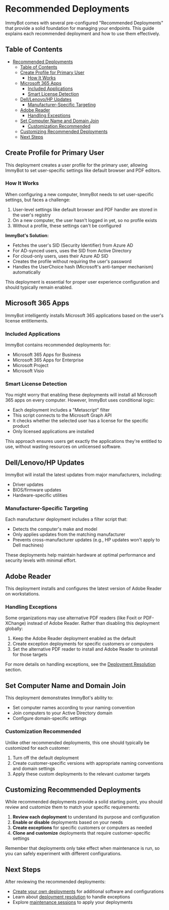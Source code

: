 # Recommended Deployments

ImmyBot comes with several pre-configured "Recommended Deployments" that provide a solid foundation for managing your endpoints. This guide explains each recommended deployment and how to use them effectively.

## Table of Contents

- [Recommended Deployments](#recommended-deployments)
  - [Table of Contents](#table-of-contents)
  - [Create Profile for Primary User](#create-profile-for-primary-user)
    - [How It Works](#how-it-works)
  - [Microsoft 365 Apps](#microsoft-365-apps)
    - [Included Applications](#included-applications)
    - [Smart License Detection](#smart-license-detection)
  - [Dell/Lenovo/HP Updates](#delllenovohp-updates)
    - [Manufacturer-Specific Targeting](#manufacturer-specific-targeting)
  - [Adobe Reader](#adobe-reader)
    - [Handling Exceptions](#handling-exceptions)
  - [Set Computer Name and Domain Join](#set-computer-name-and-domain-join)
    - [Customization Recommended](#customization-recommended)
  - [Customizing Recommended Deployments](#customizing-recommended-deployments)
  - [Next Steps](#next-steps)

## Create Profile for Primary User

This deployment creates a user profile for the primary user, allowing ImmyBot to set user-specific settings like default browser and PDF editors.

### How It Works

When configuring a new computer, ImmyBot needs to set user-specific settings, but faces a challenge:

1. User-level settings like default browser and PDF handler are stored in the user's registry
2. On a new computer, the user hasn't logged in yet, so no profile exists
3. Without a profile, these settings can't be configured

**ImmyBot's Solution:**
- Fetches the user's SID (Security Identifier) from Azure AD
- For AD-synced users, uses the SID from Active Directory
- For cloud-only users, uses their Azure AD SID
- Creates the profile without requiring the user's password
- Handles the UserChoice hash (Microsoft's anti-tamper mechanism) automatically

This deployment is essential for proper user experience configuration and should typically remain enabled.

## Microsoft 365 Apps

ImmyBot intelligently installs Microsoft 365 applications based on the user's license entitlements.

### Included Applications

ImmyBot contains recommended deployments for:
* Microsoft 365 Apps for Business
* Microsoft 365 Apps for Enterprise
* Microsoft Project
* Microsoft Visio

### Smart License Detection

You might worry that enabling these deployments will install all Microsoft 365 apps on every computer. However, ImmyBot uses conditional logic:

- Each deployment includes a "Metascript" filter
- This script connects to the Microsoft Graph API
- It checks whether the selected user has a license for the specific product
- Only licensed applications are installed

This approach ensures users get exactly the applications they're entitled to use, without wasting resources on unlicensed software.

## Dell/Lenovo/HP Updates

ImmyBot will install the latest updates from major manufacturers, including:
- Driver updates
- BIOS/firmware updates
- Hardware-specific utilities

### Manufacturer-Specific Targeting

Each manufacturer deployment includes a filter script that:
- Detects the computer's make and model
- Only applies updates from the matching manufacturer
- Prevents cross-manufacturer updates (e.g., HP updates won't apply to Dell machines)

These deployments help maintain hardware at optimal performance and security levels with minimal effort.

## Adobe Reader

This deployment installs and configures the latest version of Adobe Reader on workstations.

### Handling Exceptions

Some organizations may use alternative PDF readers (like Foxit or PDF-XChange) instead of Adobe Reader. Rather than disabling this deployment globally:

1. Keep the Adobe Reader deployment enabled as the default
2. Create exception deployments for specific customers or computers
3. Set the alternative PDF reader to install and Adobe Reader to uninstall for those targets

For more details on handling exceptions, see the [Deployment Resolution](./terminology.md#deployment-resolution) section.

## Set Computer Name and Domain Join

This deployment demonstrates ImmyBot's ability to:
- Set computer names according to your naming convention
- Join computers to your Active Directory domain
- Configure domain-specific settings

### Customization Recommended

Unlike other recommended deployments, this one should typically be customized for each customer:

1. Turn off the default deployment
2. Create customer-specific versions with appropriate naming conventions and domain settings
3. Apply these custom deployments to the relevant customer targets

## Customizing Recommended Deployments

While recommended deployments provide a solid starting point, you should review and customize them to match your specific requirements:

1. **Review each deployment** to understand its purpose and configuration
2. **Enable or disable** deployments based on your needs
3. **Create exceptions** for specific customers or computers as needed
4. **Clone and customize** deployments that require customer-specific settings

Remember that deployments only take effect when maintenance is run, so you can safely experiment with different configurations.

## Next Steps

After reviewing the recommended deployments:

- [Create your own deployments](./creating-deployments.md) for additional software and configurations
- Learn about [deployment resolution](./terminology.md#deployment-resolution) to handle exceptions
- Explore [maintenance sessions](./terminology.md#maintenance-session) to apply your deployments


